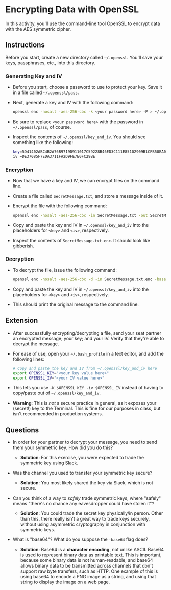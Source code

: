 # Encrypting Data with OpenSSL

In this activity, you'll use the command-line tool OpenSSL to encrypt data with the AES symmetric cipher.

## Instructions

Before you start, create a new directory called `~/.openssl`. You'll save your keys, passphrases, etc., into this directory.

### Generating Key and IV

- Before you start, choose a password to use to protect your key. Save it in a file called `~/.openssl/pass`.

- Next, generate a key and IV with the following command:

  ```bash
  openssl enc -nosalt -aes-256-cbc -k <your password here> -P > ~/.openssl/key_and_iv
  ```

- Be sure to replace `<your password here>` with the password in `~/.openssl/pass`, of course.

- Inspect the contents of `~/.openssl/key_and_iv`. You should see something like the following:

  ```bash
  key=5D41402ABC4B2A76B9719D911017C59228B46ED3C111E85102909B1CFB50EA0F
  iv =DE37085F7EDA3711FA2D9FE7E0FC29BE
  ```

### Encryption

- Now that we have a key and IV, we can encrypt files on the command line.

- Create a file called `SecretMessage.txt`, and store a message inside of it.

- Encrypt the file with the following command:

  ```bash
  openssl enc -nosalt -aes-256-cbc -in SecretMessage.txt -out SecretMessage.txt.enc -base64 -K <key> -iv <iv>
  ```

- Copy and paste the key and IV in `~/.openssl/key_and_iv` into the placeholders for `<key>` and `<iv>`, respectively.

- Inspect the contents of `SecretMessage.txt.enc`. It should look like gibberish.

### Decryption

- To decrypt the file, issue the following command:

  ```bash
  openssl enc -nosalt -aes-256-cbc -d -in SecretMessage.txt.enc -base64 -K <key> -iv <iv>
  ```

- Copy and paste the key and IV in `~/.openssl/key_and_iv` into the placeholders for `<key>` and `<iv>`, respectively.

- This should print the original message to the command line.

## Extension

- After successfully encrypting/decrypting a file, send your seat partner an encrypted message; your key; and your IV. Verify that they're able to decrypt the message.

- For ease of use, open your `~/.bash_profile` in a text editor, and add the following lines:

  ```bash
  # Copy and paste the key and IV from ~/.openssl/key_and_iv here
  export OPENSSL_KEY="<your key value here>"
  export OPENSSL_IV="<your IV value here>"
  ```

- This lets you use `-K $OPENSSL_KEY -iv $OPENSSL_IV` instead of having to copy/paste out of `~/.openssl/key_and_iv`.

- **Warning**: This is _not_ a secure practice in general, as it exposes your (secret!) key to the Terminal. This is fine for our purposes in class, but isn't recommended in production systems.

## Questions

- In order for your partner to decrypt your message, you need to send them your symmetric key. How did you do this?
  - **Solution**: For this exercise, you were expected to trade the symmetric key using Slack.

- Was the channel you used to transfer your symmetric key secure?
  - **Solution**: You most likely shared the key via Slack, which is not secure.

- Can you think of a way to _safely_ trade symmetric keys, where "safely" means "there's no chance any eavesdropper could have stolen it"?
  - **Solution**: You could trade the secret key physically/in person. Other than this, there really isn't a great way to trade keys securely, without using asymmetric cryptography in conjunction with symmetric keys.

- What is "base64"? What do you suppose the `-base64` flag does?
  - **Solution**: Base64 is a **character encoding**, not unlike ASCII. Base64 is used to represent binary data as printable text. This is important, because some binary data is not human-readable; and base64 allows binary data to be transmitted across channels that don't support raw byte transfers, such as HTTP. One example of this is using base64 to encode a PNG image as a string, and using that string to display the image on a web page.
  